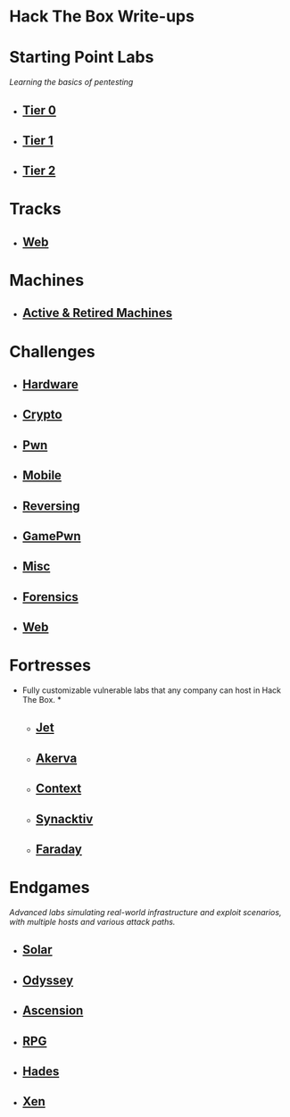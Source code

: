 # Hack The Box Write-ups


# Starting Point Labs
*Learning the basics of pentesting*
  + ## [Tier 0](starting-point-labs/tier-0/)
  + ## [Tier 1](starting-point-labs/tier-1/)
  + ## [Tier 2](starting-point-labs/tier-2/)

# Tracks

  + ## [Web](Web/)

# Machines

  + ## [Active & Retired Machines](Machines/)

# Challenges

  + ## [Hardware](Challenges/Hardware/)
  + ## [Crypto](Challenges/Crypto/)
  + ## [Pwn](Challenges/Pwn/)
  + ## [Mobile](Challenges/Mobile/)
  + ## [Reversing](Challenges/Reversing/)
  + ## [GamePwn](Challenges/GamePwn/)
  + ## [Misc](Challenges/Misc/)
  + ## [Forensics](Challenges/Forensics/)
  + ## [Web](Challenges/Web/)

# Fortresses
* Fully customizable vulnerable labs that any company can host in Hack The Box. *
  + ## [Jet](/Fortresses/Jet/)
  + ## [Akerva](/Fortresses/Akerva/)
  + ## [Context](/Fortresses/Context/)
  + ## [Synacktiv](/Fortresses/Synacktiv/)
  + ## [Faraday](/Fortresses/Faraday)

# Endgames
*Advanced labs simulating real-world infrastructure and exploit scenarios, with multiple hosts and various attack paths.*

  + ## [Solar](/Endgame/Solar/)
  + ## [Odyssey](/Endgame/Odyssey/)
  + ## [Ascension](/Endgame/Ascension/)
  + ## [RPG](/Endgame/RPG/)
  + ## [Hades](/Endgame/Hades/)
  + ## [Xen](/Endgame/Xen/)
